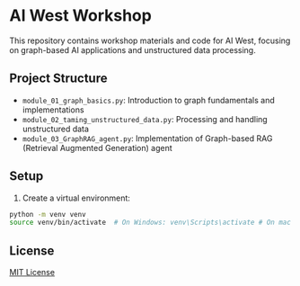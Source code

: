 # AI West Workshop

This repository contains workshop materials and code for AI West, focusing on graph-based AI applications and unstructured data processing.

## Project Structure

- `module_01_graph_basics.py`: Introduction to graph fundamentals and implementations
- `module_02_taming_unstructured_data.py`: Processing and handling unstructured data
- `module_03_GraphRAG_agent.py`: Implementation of Graph-based RAG (Retrieval Augmented Generation) agent

## Setup

1. Create a virtual environment:
```bash
python -m venv venv
source venv/bin/activate  # On Windows: venv\Scripts\activate # On mac 
```

## License

[MIT License](LICENSE) 